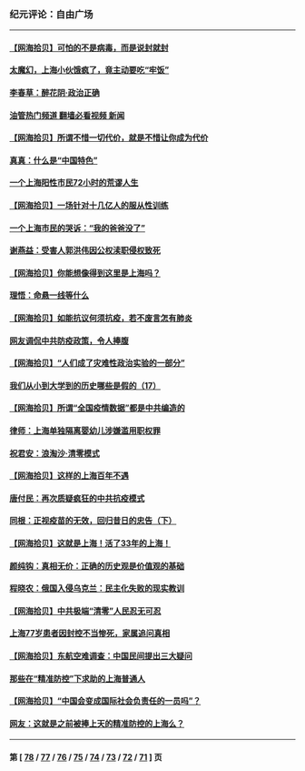 ### 纪元评论：自由广场
---
#### [【网海拾贝】可怕的不是病毒，而是说封就封](../../pages/nsc993/n13709731.md?04130330) 
#### [太魔幻，上海小伙饿疯了，竟主动要吃“牢饭”](../../pages/nsc993/n13709700.md?04130330) 
#### [李春草：醉花阴·政治正确](../../pages/nsc993/n13709048.md?04130330) 
#### [油管热门频道 翻墙必看视频 新闻](ok?04130330)
#### [【网海拾贝】所谓不惜一切代价，就是不惜让你成为代价](../../pages/nsc993/n13708201.md?04130330) 
#### [真真：什么是“中国特色”](../../pages/nsc993/n13708141.md?04130330) 
#### [一个上海阳性市民72小时的荒谬人生](../../pages/nsc993/n13706620.md?04130330) 
#### [【网海拾贝】一场针对十几亿人的服从性训练](../../pages/nsc993/n13706555.md?04130330) 
#### [一个上海市民的哭诉：“我的爸爸没了”](../../pages/nsc993/n13706497.md?04130330) 
#### [谢燕益：受害人郭洪伟因公权渎职侵权致死](../../pages/nsc993/n13706184.md?04130330) 
#### [【网海拾贝】你能想像得到这里是上海吗？](../../pages/nsc993/n13704442.md?04130330) 
#### [理悟：命悬一线等什么](../../pages/nsc993/n13703131.md?04130330) 
#### [【网海拾贝】如能抗议何须抗疫，若不废言怎有肺炎](../../pages/nsc993/n13701767.md?04130330) 
#### [网友调侃中共防疫政策，令人捧腹](../../pages/nsc993/n13701561.md?04130330) 
#### [【网海拾贝】“人们成了灾难性政治实验的一部分”](../../pages/nsc993/n13698988.md?04130330) 
#### [我们从小到大学到的历史哪些是假的（17）](../../pages/nsc993/n13698883.md?04130330) 
#### [【网海拾贝】所谓“全国疫情数据”都是中共编造的](../../pages/nsc993/n13694674.md?04130330) 
#### [律师：上海单独隔离婴幼儿涉嫌滥用职权罪](../../pages/nsc993/n13694627.md?04130330) 
#### [祝君安：浪淘沙·清零模式](../../pages/nsc993/n13694452.md?04130330) 
#### [【网海拾贝】这样的上海百年不遇](../../pages/nsc993/n13692603.md?04130330) 
#### [唐付民：再次质疑疯狂的中共抗疫模式](../../pages/nsc993/n13691971.md?04130330) 
#### [同根：正视疫苗的无效，回归昔日的忠告（下）](../../pages/nsc993/n13688756.md?04130330) 
#### [【网海拾贝】这就是上海！活了33年的上海！](../../pages/nsc993/n13688654.md?04130330) 
#### [颜纯钩：真相无价：正确的历史观是价值观的基础](../../pages/nsc993/n13688555.md?04130330) 
#### [程晓农：俄国入侵乌克兰：民主化失败的现实教训](../../pages/nsc993/n13686006.md?04130330) 
#### [【网海拾贝】中共极端“清零”人民忍无可忍](../../pages/nsc993/n13685914.md?04130330) 
#### [上海77岁患者因封控不当惨死，家属追问真相](../../pages/nsc993/n13685891.md?04130330) 
#### [【网海拾贝】东航空难调查：中国民间提出三大疑问](../../pages/nsc993/n13683137.md?04130330) 
#### [那些在“精准防控”下求助的上海普通人](../../pages/nsc993/n13683088.md?04130330) 
#### [【网海拾贝】“中国会变成国际社会负责任的一员吗”？](../../pages/nsc993/n13680707.md?04130330) 
#### [网友：这就是之前被捧上天的精准防控的上海么？](../../pages/nsc993/n13680287.md?04130330) 

---
#### 第 [ [78](./78.md?04130330) / [77](./77.md?04130330) / [76](./76.md?04130330) / [75](./75.md?04130330) / [74](./74.md?04130330) / [73](./73.md?04130330) / [72](./72.md?04130330) / [71](./71.md?04130330) ] 页
